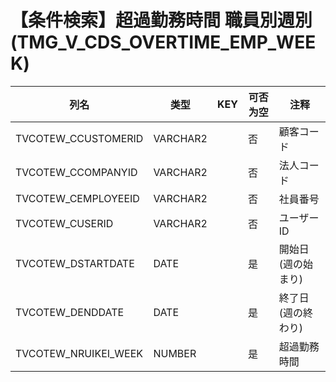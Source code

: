 # 【条件検索】超過勤務時間 職員別週別(TMG_V_CDS_OVERTIME_EMP_WEEK)
| 列名   | 类型   | KEY  | 可否为空 | 注释   |
| ---- | ---- | ---- | ---- | ---- |
|TVCOTEW_CCUSTOMERID|VARCHAR2||否|顧客コード|
|TVCOTEW_CCOMPANYID|VARCHAR2||否|法人コード|
|TVCOTEW_CEMPLOYEEID|VARCHAR2||否|社員番号|
|TVCOTEW_CUSERID|VARCHAR2||否|ユーザーID|
|TVCOTEW_DSTARTDATE|DATE||是|開始日(週の始まり)|
|TVCOTEW_DENDDATE|DATE||是|終了日(週の終わり)|
|TVCOTEW_NRUIKEI_WEEK|NUMBER||是|超過勤務時間|
